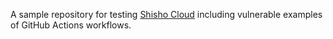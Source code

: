 A sample repository for testing [Shisho Cloud](https://shisho.dev/jp) including vulnerable examples of GitHub Actions workflows.
